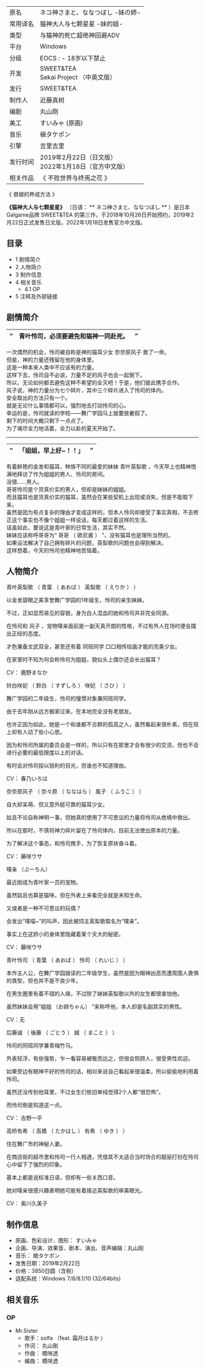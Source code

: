 |  ||
|---|---|
|原名  |  ネコ神さまと、ななつぼし -妹の姉-   |
|常用译名  |  猫神大人与七颗星星 -妹的姐-   |
|类型  |  与猫神的死亡超绝神回避ADV   |
|平台  |  Windows   |
|分级  |    EOCS  :    \- 18岁以下禁止|
|开发  |  SWEET&TEA    <br>Sekai Project  （中英文版）  |
|发行  |  SWEET&TEA   |
|制作人  |  近藤真树   |
|编剧  |  丸山刚   |
|美工  |  すいみゃ  (原画)   |
|音乐  |  槇タケポン   |
|引擎  |  吉里吉里   |
|发行时间  |  2019年2月22日（日文版）   <br>2022年1月18日（官方中文版）  |
|相关作品  |  《  不败世界与终焉之花  》   |
《  兽娘的养成方法  》  
  
**《猫神大人与七颗星星》** （日语： ** ネコ神さまと、ななつぼし  ** ）是日本Galgame品牌  SWEET&TEA
的第三作，于2018年10月26日开始预约，2019年2月22日正式发售日文版，2022年1月18日发售官方中文版。

##  目录

  * 1  剧情简介 
  * 2  人物简介 
  * 3  制作信息 
  * 4  相关音乐 
    * 4.1  OP 
  * 5  注释及外部链接 

##  剧情简介

|  “  |  **青叶怜司，必须要避免和猫神一同赴死。** |  ”   
---|---|---  
  
一次偶然的机会，怜司被自称是神的猫耳少女  奈奈原风子  救了一命。  
但是，神的力量还残留在他的身体里。  
这是一种本来人类中不应该有的力量。  
这样下去，怜司自不必说，力量不足的风子也会一起倒下。  
所以，无论如何都去避免这种不希望的全灭吧！于是，他们彼此携手合作。  
风子说，神的力量分为七个碎片，其中三个碎片进入了怜司的体内。  
安全取出的方法只有一个。  
就是无论什么事情都可以，强烈地去打动怜司的心。  
幸运的是，怜司就读的学校——舞广学园马上就要放暑假了。  
剩下的时间大概只剩下一点点了。  
为了竭尽全力地活着，全力以赴的夏天开始了。

* * *

|  “  |  **「姐姐，早上好~！！」** |  ”   
---|---|---  
  
有着鲜艳的金发和猫耳，种族不同的最爱的妹妹  青叶英梨歌  ，今天早上也精神饱满地拜访了作为姐姐的男人、怜司的房间。  
没错……男人。  
哥哥怜司是个货真价实的男人，但却是妹妹的姐姐。  
而且猫耳也是货真价实的猫耳，虽然会在某些契机上出现或消失，但是不能取下来。  
虽然是因为有点复杂的理由才变成这样的，但本人怜司却接受了事实真相，不去修正这个事实也不像个姐姐一样说话，每天都过着这样的生活。  
话虽如此，要说这是青叶家的日常生活，其实不然。  
妹妹应该称呼哥哥为“  哥哥  （  欧尼酱  ）  ”，没有猫耳也是理所当然的。  
如果设法解决了自己拥有碎片的问题，英梨歌的问题也会得到解决。  
这样想着，今天的怜司也精神地苦恼着。

##  人物简介

青叶英梨歌  （  青葉  （  あおば  ）  英梨歌  （  えりか  ）  ）

以金发碧眼之美享誉舞广学园的1年级生，怜司的亲生妹妹。

不过，正如显而易见的容貌，身为白人混血的她和怜司并非完全同源。

在怜司和  风子  、宠物噗亲面前是一副天真开朗的性格，不过有外人在场时便会摆出正经的态度。

才色兼备文武双全，甚至还有着  同班同学  口口相传绘画才能的完美少女。

在家里时不知为何会称怜司为姐姐，貌似头上偶尔还会长出猫耳？

CV：  鹿野まなか

铃白咲妃  （  鈴白  （  すずしろ  ）  咲妃  （  さひ  ）  ）

舞广学园的二年级生，怜司的憧憬对象兼同班同学。

由于去年刚从远方搬家过来，在本地完全没有老朋友。

也许正因为如此，她是一个和谁都不合群的孤高之人，虽然看起来很朴素，但在班上却有人动了些小心思。

因为和怜司所属的委员会是一样的，所以只有在那里才会有很少的交流，但也不会进行必要的最低限度以上的对话。

有时会对怜司投以锐利的目光，但谁也不知道理由。

CV：  春乃いろは

奈奈原风子  （  奈々原  （  ななはら  ）  風子  （  ふうこ  ）  ）

自大却呆萌、但又意外挺可靠的猫耳少女。

姑且不论自称神明一事，但她真的使用了不可思议的力量将怜司从绝境中救出。

所以在那时，不慎将神力碎片留在了怜司体内，目前无法使出原本的力量。

为了解决这个事态，和怜司携手，为了恢复原状奋斗着。

CV：  藤咲ウサ

噗亲  （ぷーちん）

最近刚成为青叶家一员的宠物。

虽然姑且也算是猫咪，但在外表上来看完全就是未知生命。

又或者是一种不可思议的玩偶？

会发出“噗喵~”的叫声，因此被饲主英梨歌取名为“噗亲”。

事实上在这娇小的身体里隐藏着某个天大的秘密。

CV：  藤咲ウサ

青叶怜司  （  青葉  （  あおば  ）  怜司  （  れいじ  ）  ）

本作主人公，在舞广学园就读的二年级学生，虽然是因为眼神凶恶而遭周围人畏惧的类型，但也并不是不良少年。

在男生圈里有着不错的人缘，不过除了妹妹英梨歌以外的女生都很害怕他。

虽然妹妹会用“姐姐  （お姉ちゃん）  ”来称呼他，本人却是名副其实的男性。

CV：无

后藤诚  （  後藤  （  ごとう  ）  誠  （  まこと  ）  ）

怜司的同班同学兼青梅竹马。

外表轻浮，有些强势，乍一看容易被敬而远之，但很会照顾人，很受男性欢迎。

如果旁边有眼神不好的怜司的话，相对来说自己看起来很温柔，所以偷偷地利用着怜司。

虽然还没传到他耳里，不过女生们依旧单纯觉得2个人都“很恐怖”。

而怜司倒是知道这一点。

CV：  吉野一平

高桥有希  （  高橋  （  たかはし  ）  有希  （  ゆき  ）  ）

住在舞广市的神秘人妻。

在商店街的超市里和怜司一行人相遇，凭借其不太适合当时场合的靓丽打扮在怜司心中留下了强烈的印象。

基本上都是说标准日语，但却有一些关西口音。

她对噗亲很感兴趣表明她可能有着接近英梨歌的审美眼光。

CV：  奥川久美子

##  制作信息

  * 原画、色彩设计、图形：  すいみゃ 
  * 企画、导演、效果音、剧本、演出、音声编辑：丸山刚 
  * 音乐：  槇タケポン 
  * 发售日期：2019年2月22日 
  * 价格：3850日圆（含税） 
  * 适配系统：Windows 7/8/8.1/10 (32/64bits) 

##  相关音乐

###  OP

  * Mr.Sister 
    * 歌手：solfa （feat.  霜月はるか  ） 
    * 作词：  丸山剛 
    * 作曲：  橋咲透 
    * 编曲：  橋咲透 